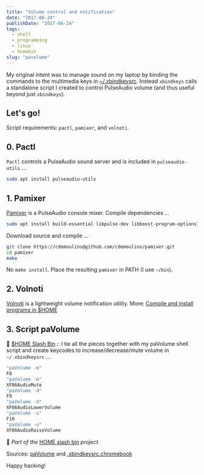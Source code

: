 ```yaml
---
title: "Volume control and notification"
date: "2017-06-24"
publishDate: "2017-06-24"
tags:
  - shell
  - programming
  - linux
  - homebin
slug: "pavolume"
---
```


My original intent was to manage sound on my laptop by binding the commands to the multimedia keys in [~/.xbindkeysrc](http://www.circuidipity.com/xbindkeysrc). Instead `xbindkeys` calls a standalone script I created to control PulseAudio volume (and thus useful beyond just `xbindkeys`).

## Let's go!

Script requirements: `pactl`, `pamixer`, and `volnoti`.

## 0. Pactl

`Pactl` controls a PulseAudio sound server and is included in `pulseaudio-utils` ...

```bash
sudo apt install pulseaudio-utils
```

## 1. Pamixer

[Pamixer](https://github.com/cdemoulins/pamixer) is a PulseAudio console mixer. Compile dependencies ...

```bash
sudo apt install build-essential libpulse-dev libboost-program-options1.62.0:amd64 libboost-program-options-dev
```

Download source and compile ...

```bash
git clone https://cdemoulins@github.com/cdemoulins/pamixer.git
cd pamixer
make
```

No `make install`. Place the resulting `pamixer` in PATH (I use `~/bin`).

## 2. Volnoti

[Volnoti](https://github.com/davidbrazdil/volnoti) is a lightweight volume notification utility. More: [Compile and install programs in $HOME](http://www.circuidipity.com/compile-install-homedir)

## 3. Script paVolume

:penguin: [$HOME Slash Bin](http://www.circuidipity.com/homebin/) :: I tie all the pieces together with my paVolume shell script and create keycodes to increase/decrease/mute volume in `~/.xbindkeysrc` ...

```bash
"paVolume -m"
F8
"paVolume -m"
XF86AudioMute
"paVolume -d"
F9
"paVolume -d"
XF86AudioLowerVolume
"paVolume -u"
F10
"paVolume -u"
XF86AudioRaiseVolume
```

:penguin: *Part of the* [HOME slash bin](https://www.circuidipity.com/homebin/) *project*.

Sources: [paVolume](https://github.com/vonbrownie/homebin/blob/master/paVolume) and [.xbindkeysrc.chromebook](https://github.com/vonbrownie/dotfiles/blob/master/.xbindkeysrc.chromebook)

Happy hacking!
